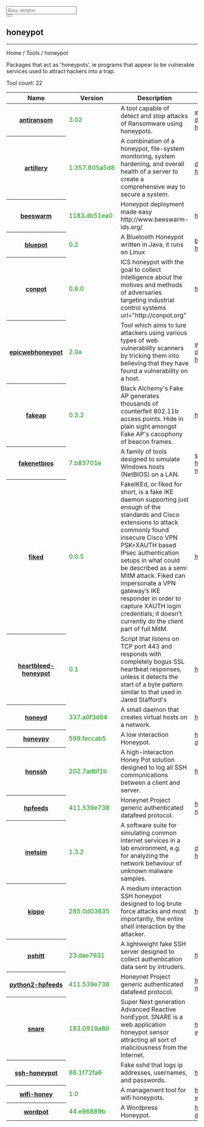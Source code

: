 <div class="col-lg-12">
  <form role="search" class="visible-xs">
    <div class="form-group">
      <div class="input-group">
        <input type="search" class="form-control input-lg" placeholder="Ваш запрос">
        <div class="input-group-btn">
          <button class="btn btn-default btn-lg" type="submit"><i class="glyphicon glyphicon-search"></i></button>
        </div>
      </div>
    </div>
  </form>
  <h2>honeypot</h2>
  <hr>
  <div class="panel panel-default">
    <div class="panel-heading">Home / Tools / honeypot</div>
    <div class="panel-body">
      <p>Packages that act as 'honeypots', ie programs that appear to be vulnerable services used to attract
        hackers into a trap.
      </p>
      <p>Tool count: 22</p>
    </div>
    <table class="table">
      <thead>
        <tr>
          <th>Name</th>
          <th>Version</th>
          <th>Description</th>
          <th>Category</th>
          <th>Website</th>
        </tr>
      </thead>
      <tbody>
        <tr>
          <th scope="row"><a href="?tool=48">antiransom</a><a></a></th>
          <td><span style="color:#090">3.02</span></td>
          <td>A tool capable of detect and stop attacks of Ransomware using honeypots.</td>
          <td> <a href="?category=windows">windows </a><a href="?category=defensive">defensive </a><a href="?category=honeypot">honeypot </a> </td>
          <td> <a href="http://www.security-projects.com/?Anti_Ransom___Download" target="_blank"> Link </a> </td>
        </tr>
        <tr>
          <th scope="row"><a href="?tool=70">artillery</a><a></a></th>
          <td><span style="color:#090">1:357.805a5d8</span></td>
          <td>A combination of a honeypot, file-system monitoring, system hardening, and overall health of a server to create a comprehensive way to secure a system.</td>
          <td> <a href="?category=defensive">defensive </a><a href="?category=honeypot">honeypot </a> </td>
          <td> <a href="https://www.trustedsec.com/downloads/artillery/" target="_blank"> Link </a> </td>
        </tr>
        <tr>
          <th scope="row"><a href="?tool=106">beeswarm</a><a></a></th>
          <td><span style="color:#090">1183.db51ea0</span></td>
          <td>Honeypot deployment made easy http://www.beeswarm-ids.org/</td>
          <td> <a href="?category=honeypot">honeypot </a> </td>
          <td> <a href="https://github.com/honeynet/beeswarm/" target="_blank"> Link </a> </td>
        </tr>
        <tr>
          <th scope="row"><a href="?tool=144">bluepot</a><a></a></th>
          <td><span style="color:#090">0.2</span></td>
          <td>A Bluetooth Honeypot written in Java, it runs on Linux</td>
          <td> <a href="?category=bluetooth">bluetooth </a><a href="?category=honeypot">honeypot </a> </td>
          <td> <a href="https://code.google.com/p/bluepot/" target="_blank"> Link </a> </td>
        </tr>
        <tr>
          <th scope="row"><a href="?tool=255">conpot</a><a></a></th>
          <td><span style="color:#090">0.6.0</span></td>
          <td>ICS honeypot with the goal to collect intelligence about the motives and methods of adversaries targeting industrial control systems url="http://conpot.org"</td>
          <td> <a href="?category=honeypot">honeypot </a> </td>
          <td> <a href="https://www.blackarch.org/tools.html" target="_blank"> Link </a> </td>
        </tr>
        <tr>
          <th scope="row"><a href="?tool=414">epicwebhoneypot</a><a></a></th>
          <td><span style="color:#090">2.0a</span></td>
          <td>Tool which aims to lure attackers using various types of web vulnerability scanners by tricking them into believing that they have found a vulnerability on a host.</td>
          <td> <a href="?category=webapp">webapp </a><a href="?category=defensive">defensive </a><a href="?category=honeypot">honeypot </a> </td>
          <td> <a href="https://sourceforge.net/projects/epicwebhoneypot/" target="_blank"> Link </a> </td>
        </tr>
        <tr>
          <th scope="row"><a href="?tool=441">fakeap</a><a></a></th>
          <td><span style="color:#090">0.3.2</span></td>
          <td>Black Alchemy's Fake AP generates thousands of counterfeit 802.11b access points. Hide in plain sight amongst Fake AP's cacophony of beacon frames.</td>
          <td> <a href="?category=honeypot">honeypot </a> </td>
          <td> <a href="http://www.blackalchemy.to/project/fakeap/" target="_blank"> Link </a> </td>
        </tr>
        <tr>
          <th scope="row"><a href="?tool=444">fakenetbios</a><a></a></th>
          <td><span style="color:#090">7.b83701e</span></td>
          <td>A family of tools designed to simulate Windows hosts (NetBIOS) on a LAN.</td>
          <td> <a href="?category=spoof">spoof </a><a href="?category=honeypot">honeypot </a><a href="?category=networking">networking </a> </td>
          <td> <a href="https://github.com/mubix/FakeNetBIOS" target="_blank"> Link </a> </td>
        </tr>
        <tr>
          <th scope="row"><a href="?tool=456">fiked</a><a></a></th>
          <td><span style="color:#090">0.0.5</span></td>
          <td>FakeIKEd, or fiked for short, is a fake IKE daemon supporting just enough of the standards and Cisco extensions to attack commonly found insecure Cisco VPN PSK+XAUTH based IPsec authentication setups in what could be described as a semi MitM attack. Fiked can impersonate a VPN gateway’s IKE responder in order to capture XAUTH login credentials; it doesn’t currently do the client part of full MitM.</td>
          <td> <a href="?category=honeypot">honeypot </a> </td>
          <td> <a href="http://www.roe.ch/FakeIKEd" target="_blank"> Link </a> </td>
        </tr>
        <tr>
          <th scope="row"><a href="?tool=577">heartbleed-honeypot</a><a></a></th>
          <td><span style="color:#090">0.1</span></td>
          <td>Script that listens on TCP port 443 and responds with completely bogus SSL heartbeat responses, unless it detects the start of a byte pattern similar to that used in Jared Stafford's</td>
          <td> <a href="?category=honeypot">honeypot </a> </td>
          <td> <a href="https://packetstormsecurity.com/files/126068/hb_honeypot.pl.txt" target="_blank"> Link </a> </td>
        </tr>
        <tr>
          <th scope="row"><a href="?tool=586">honeyd</a><a></a></th>
          <td><span style="color:#090">337.a0f3d64</span></td>
          <td>A small daemon that creates virtual hosts on a network.</td>
          <td> <a href="?category=honeypot">honeypot </a> </td>
          <td> <a href="https://github.com/DataSoft/Honeyd/" target="_blank"> Link </a> </td>
        </tr>
        <tr>
          <th scope="row"><a href="?tool=1751">honeypy</a><a></a></th>
          <td><span style="color:#090">599.feccab5</span></td>
          <td>A low interaction Honeypot.</td>
          <td> <a href="?category=honeypot">honeypot </a><a href="?category=defensensive">defensensive </a> </td>
          <td> <a href="https://github.com/foospidy/HoneyPy" target="_blank"> Link </a> </td>
        </tr>
        <tr>
          <th scope="row"><a href="?tool=588">honssh</a><a></a></th>
          <td><span style="color:#090">202.7adbf1b</span></td>
          <td>A high-interaction Honey Pot solution designed to log all SSH communications between a client and server.</td>
          <td> <a href="?category=honeypot">honeypot </a> </td>
          <td> <a href="https://github.com/tnich/honssh" target="_blank"> Link </a> </td>
        </tr>
        <tr>
          <th scope="row"><a href="?tool=598">hpfeeds</a><a></a></th>
          <td><span style="color:#090">411.539e738</span></td>
          <td>Honeynet Project generic authenticated datafeed protocol.</td>
          <td> <a href="?category=honeypot">honeypot </a><a href="?category=networking">networking </a> </td>
          <td> <a href="https://github.com/rep/hpfeeds" target="_blank"> Link </a> </td>
        </tr>
        <tr>
          <th scope="row"><a href="?tool=649">inetsim</a><a></a></th>
          <td><span style="color:#090">1.3.2</span></td>
          <td>A software suite for simulating common internet services in a lab environment, e.g. for analyzing the network behaviour of unknown malware samples.</td>
          <td> <a href="?category=defensive">defensive </a><a href="?category=honeypot">honeypot </a> </td>
          <td> <a href="http://www.inetsim.org/" target="_blank"> Link </a> </td>
        </tr>
        <tr>
          <th scope="row"><a href="?tool=717">kippo</a><a></a></th>
          <td><span style="color:#090">285.0d03635</span></td>
          <td>A medium interaction SSH honeypot designed to log brute force attacks and most importantly, the entire shell interaction by the attacker.</td>
          <td> <a href="?category=honeypot">honeypot </a> </td>
          <td> <a href="https://github.com/desaster/kippo" target="_blank"> Link </a> </td>
        </tr>
        <tr>
          <th scope="row"><a href="?tool=1083">pshitt</a><a></a></th>
          <td><span style="color:#090">23.dae7931</span></td>
          <td>A lightweight fake SSH server designed to collect authentication data sent by intruders.</td>
          <td> <a href="?category=honeypot">honeypot </a> </td>
          <td> <a href="https://github.com/regit/pshitt" target="_blank"> Link </a> </td>
        </tr>
        <tr>
          <th scope="row"><a href="?tool=2473">python2-hpfeeds</a><a></a></th>
          <td><span style="color:#090">411.539e738</span></td>
          <td>Honeynet Project generic authenticated datafeed protocol.</td>
          <td> <a href="?category=honeypot">honeypot </a><a href="?category=networking">networking </a> </td>
          <td> <a href="https://github.com/hpfeeds/hpfeeds" target="_blank"> Link </a> </td>
        </tr>
        <tr>
          <th scope="row"><a href="?tool=2443">snare</a><a></a></th>
          <td><span style="color:#090">183.0919a80</span></td>
          <td>Super Next generation Advanced Reactive honEypot. SNARE is a web application honeypot sensor attracting all sort of maliciousness from the Internet.
          </td>
          <td> <a href="?category=honeypot">honeypot </a><a href="?category=webapp">webapp </a> </td>
          <td> <a href="https://github.com/mushorg/snare" target="_blank"> Link </a> </td>
        </tr>
        <tr>
          <th scope="row"><a href="?tool=1814">ssh-honeypot</a><a></a></th>
          <td><span style="color:#090">86.1f72fa6</span></td>
          <td>Fake sshd that logs ip addresses, usernames, and passwords.</td>
          <td> <a href="?category=honeypot">honeypot </a> </td>
          <td> <a href="https://github.com/droberson/ssh-honeypot" target="_blank"> Link </a> </td>
        </tr>
        <tr>
          <th scope="row"><a href="?tool=1567">wifi-honey</a><a></a></th>
          <td><span style="color:#090">1.0</span></td>
          <td>A management tool for wifi honeypots.</td>
          <td> <a href="?category=honeypot">honeypot </a><a href="?category=wireless">wireless </a> </td>
          <td> <a href="https://digi.ninja/projects/wifi_honey.php" target="_blank"> Link </a> </td>
        </tr>
        <tr>
          <th scope="row"><a href="?tool=1596">wordpot</a><a></a></th>
          <td><span style="color:#090">44.e96889b</span></td>
          <td>A Wordpress Honeypot.</td>
          <td> <a href="?category=honeypot">honeypot </a><a href="?category=defensive">defensive </a> </td>
          <td> <a href="https://github.com/gbrindisi/wordpot" target="_blank"> Link </a> </td>
        </tr>
      </tbody>
    </table>
  </div>
</div>
